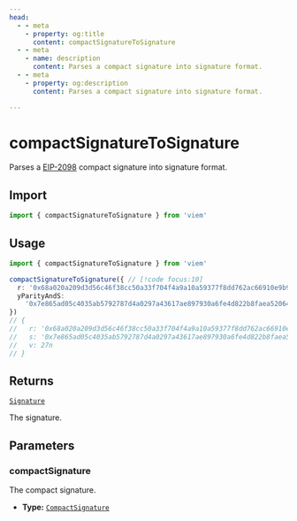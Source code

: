 ```yaml
---
head:
  - - meta
    - property: og:title
      content: compactSignatureToSignature
  - - meta
    - name: description
      content: Parses a compact signature into signature format.
  - - meta
    - property: og:description
      content: Parses a compact signature into signature format.

---
```


# compactSignatureToSignature

Parses a [EIP-2098](https://eips.ethereum.org/EIPS/eip-2098) compact signature into signature format.

## Import

```ts
import { compactSignatureToSignature } from 'viem'
```

## Usage

```ts
import { compactSignatureToSignature } from 'viem'

compactSignatureToSignature({ // [!code focus:10]
  r: '0x68a020a209d3d56c46f38cc50a33f704f4a9a10a59377f8dd762ac66910e9b90',
  yParityAndS:
    '0x7e865ad05c4035ab5792787d4a0297a43617ae897930a6fe4d822b8faea52064',
})
// {
//   r: '0x68a020a209d3d56c46f38cc50a33f704f4a9a10a59377f8dd762ac66910e9b90',
//   s: '0x7e865ad05c4035ab5792787d4a0297a43617ae897930a6fe4d822b8faea52064',
//   v: 27n
// }
```

## Returns

[`Signature`](/docs/glossary/types#signature)

The signature.

## Parameters

### compactSignature

The compact signature.

- **Type:** [`CompactSignature`](/docs/glossary/types#CompactSignature)
